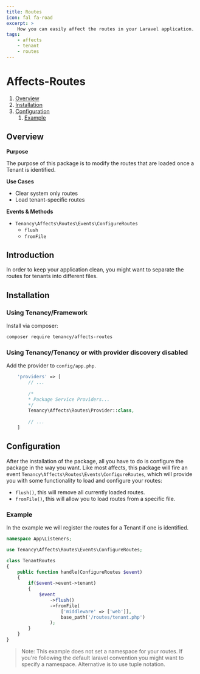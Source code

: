 ```yaml
---
title: Routes
icon: fal fa-road
excerpt: >
    How you can easily affect the routes in your Laravel application.
tags:
    - affects
    - tenant
    - routes
---
```


# Affects-Routes

1. [Overview](#overview)
2. [Installation](#installation)
3. [Configuration](#configuration)
    1. [Example](#example)

## Overview

**Purpose**

The purpose of this package is to modify the routes that are loaded once a Tenant is identified.

**Use Cases**

- Clear system only routes
- Load tenant-specific routes

**Events & Methods**

- `Tenancy\Affects\Routes\Events\ConfigureRoutes`
  - `flush`
  - `fromFile`


## Introduction
In order to keep your application clean, you might want to separate the routes for tenants into different files.

## Installation

### Using Tenancy/Framework
Install via composer:
```bash
composer require tenancy/affects-routes 
```

### Using Tenancy/Tenancy or with provider discovery disabled
Add the provider to `config/app.php`.

```php
    'providers' => [
        // ...
        
        /*
        * Package Service Providers...
        */
        Tenancy\Affects\Routes\Provider::class,
        
        // ...
    ]
```

## Configuration
After the installation of the package, all you have to do is configure the package in the way you want. Like most affects, this package will fire an event `Tenancy\Affects\Routes\Events\ConfigureRoutes`, which will provide you with some functionality to load and configure your routes:
- `flush()`, this will remove all currently loaded routes.
- `fromFile()`, this will allow you to load routes from a specific file.

### Example
In the example we will register the routes for a Tenant if one is identified.
```php
namespace App\Listeners;

use Tenancy\Affects\Routes\Events\ConfigureRoutes;

class TenantRoutes 
{
    public function handle(ConfigureRoutes $event) 
    {
        if($event->event->tenant)
        {
            $event
                ->flush()
                ->fromFile(
                    ['middleware' => ['web']],
                    base_path('/routes/tenant.php')
                );
        }
    }
}
```
> Note: This example does not set a namespace for your routes. If you're following the default laravel convention you might want to specify a namespace. Alternative is to use tuple notation.
